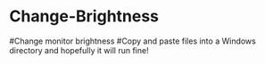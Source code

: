# Change-Brightness
#Change monitor brightness
#Copy and paste files into a Windows directory and hopefully it will run fine!
